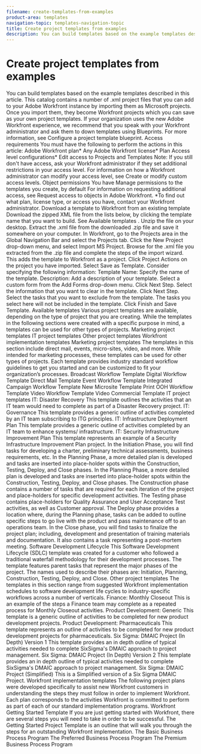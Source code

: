 ```yaml
---
filename: create-templates-from-examples
product-area: templates
navigation-topic: templates-navigation-topic
title: Create project templates from examples
description: You can build templates based on the example templates described in this article.
---
```


# Create project templates from examples

You can build templates based on the example templates described in this article. This catalog contains a number of .xml project files that you can add to your Adobe Workfront instance by importing them as Microsoft projects. Once you import them, they become Workfront projects which you can save as your own project templates. If your organization uses the new Adobe Workfront experience, we recommend that you speak with your Workfront administrator and ask them to down templates using Blueprints. For more information, see Configure a project template blueprint. Access requirements You must have the following to perform the actions in this article: Adobe Workfront plan&#42; Any Adobe Workfront license&#42; Plan Access level configurations&#42; Edit access to Projects and Templates Note: If you still don't have access, ask your Workfront administrator if they set additional restrictions in your access level. For information on how a Workfront administrator can modify your access level, see Create or modify custom access levels. Object permissions You have Manage permissions to the templates you create, by default For information on requesting additional access, see Request access to objects in Adobe Workfront. &#42;To find out what plan, license type, or access you have, contact your Workfront administrator. Download a template to Workfront from an existing template Download the zipped XML file from the lists below, by clicking the template name that you want to build. See Available templates . Unzip the file on your desktop. Extract the .xml file from the downloaded .zip file and save it somewhere on your computer. In Workfront, go to the Projects area in the Global Navigation Bar and select the Projects tab. Click the New Project drop-down menu, and select Import MS Project. Browse for the .xml file you extracted from the .zip file and complete the steps of the import wizard. This adds the template to Workfront as a project. Click Project Actions on the project you have imported. Select Save as Template. Consider specifying the following information: Template Name: Specify the name of the template. Description: Add a description of your template. Select a custom form from the Add Forms drop-down menu. Click Next Step. Select the information that you want to clear in the template. Click Next Step. Select the tasks that you want to exclude from the template. The tasks you select here will not be included in the template. Click Finish and Save Template. Available templates Various project templates are available, depending on the type of project that you are creating. While the templates in the following sections were created with a specific purpose in mind, a templates can be used for other types of projects. Marketing project templates IT project templates Other project templates Workfront implementation templates Marketing project templates The templates in this section include direct mail, events, micro-sites, video, and more. While intended for marketing processes, these templates can be used for other types of projects. Each template provides industry standard workflow guidelines to get you started and can be customized to fit your organization’s processes. Broadcast Workflow Template Digital Workflow Template Direct Mail Template Event Workflow Template Integrated Campaign Workflow Template New Microsite Template Print OOH Workflow Template Video Workflow Template Video Commercial Template IT project templates IT: Disaster Recovery This template outlines the activities that an IT team would need to complete as part of a Disaster Recovery project. IT: Governance This template provides a generic outline of activities completed by an IT team subscribing to ITG principles. IT: Infrastructure Deployment Plan This template provides a generic outline of activities completed by an IT team to enhance systems/ infrastructure. IT: Security Infrastructure Improvement Plan This template represents an example of a Security Infrastructure Improvement Plan project. In the Initiation Phase, you will find tasks for developing a charter, preliminary technical assessments, business requirements, etc. In the Planning Phase, a more detailed plan is developed and tasks are inserted into place-holder spots within the Construction, Testing, Deploy, and Close phases. In the Planning Phase, a more detailed plan is developed and tasks are inserted into place-holder spots within the Construction, Testing, Deploy, and Close phases. The Construction phase contains a number of tasks that are required for each iteration of the project and place-holders for specific development activities. The Testing phase contains place-holders for Quality Assurance and User Acceptance Test activities, as well as Customer approval. The Deploy phase provides a location where, during the Planning phase, tasks can be added to outline specific steps to go live with the product and pass maintenance off to an operations team. In the Close phase, you will find tasks to finalize the project plan; including, development and presentation of training materials and documentation. It also contains a task representing a post-mortem meeting. Software Development Lifecycle This Software Development Lifecycle (SDLC) template was created for a customer who followed a traditional waterfall methodology for their development processes. The template features parent tasks that represent the major phases of the project. The names used to describe their phases are: Initiation, Planning, Construction, Testing, Deploy, and Close. Other project templates The templates in this section range from suggested Workfront implementation schedules to software development life cycles to industry-specific workflows across a number of verticals. Finance: Monthly Closeout This is an example of the steps a Finance team may complete as a repeated process for Monthly Closeout activities. Product Development: Generic This template is a generic outline of activities to be completed for new product development projects. Product Development: Pharmaceuticals This template represents an outline of activities to be completed for new product development projects for pharmaceuticals. Six Sigma: DMAIC Project (In Depth) Version 1 This template provides an in depth outline of typical activities needed to complete SixSigma's DMAIC approach to project management. Six Sigma: DMAIC Project (In Depth) Version 2 This template provides an in depth outline of typical activities needed to complete SixSigma's DMAIC approach to project management. Six Sigma: DMAIC Project (Simplified) This is a Simplified version of a Six Sigma DMAIC Project. Workfront implementation templates The following project plans were developed specifically to assist new Workfront customers in understanding the steps they must follow in order to implement Workfront. Each plan corresponds to the activities Workfront is committed to perform as part of each of our standard implementation programs. Workfront Getting Started Template If you are just getting started with Workfront, there are several steps you will need to take in order to be successful. The Getting Started Project Template is an outline that will walk you through the steps for an outstanding Workfront implementation. The Basic Business Process Program The Preferred Business Process Program The Premium Business Process Program  